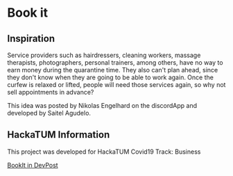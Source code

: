 # Book it

## Inspiration
Service providers such as hairdressers, cleaning workers, massage therapists, photographers, personal trainers, among others, have no way to earn money during the quarantine time. They also can't plan ahead, since they don't know when they are going to be able to work again. Once the curfew is relaxed or lifted, people will need those services again, so why not sell appointments in advance?

This idea was posted by Nikolas Engelhard on the discordApp and developed by Saitel Agudelo.

## HackaTUM Information
This project was developed for HackaTUM Covid19
Track: Business

[BookIt in DevPost](https://devpost.com/software/book-it-z7rdo6)
